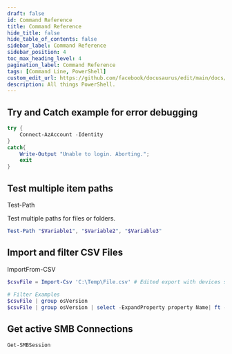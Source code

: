 ```yaml
---
draft: false
id: Command Reference
title: Command Reference
hide_title: false
hide_table_of_contents: false
sidebar_label: Command Reference
sidebar_position: 4
toc_max_heading_level: 4 
pagination_label: Command Reference
tags: [Command Line, PowerShell]
custom_edit_url: https://github.com/facebook/docusaurus/edit/main/docs/api-doc-markdown.md
description: All things PowerShell.
---
```


## Try and Catch example for error debugging

```powershell showLineNumbers
try {
    Connect-AzAccount -Identity
}
catch{
    Write-Output "Unable to login. Aborting."; 
    exit
}
```

## Test multiple item paths

Test-Path

Test multiple paths for files or folders.

```powershell showLineNumbers
Test-Path "$Variable1", "$Variable2", "$Variable3"
```

## Import and filter CSV Files

ImportFrom-CSV

```powershell showLineNumbers
$csvFile = Import-Csv 'C:\Temp\File.csv' # Edited export with devices status notes.
  
# Filter Examples
$csvFile | group osVersion 
$csvFile | group osVersion | select -ExpandProperty property Name| ft -AutoSize
```

## Get active SMB Connections

```powershell showLineNumbers
Get-SMBSession
```